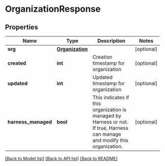# OrganizationResponse

## Properties
Name | Type | Description | Notes
------------ | ------------- | ------------- | -------------
**org** | [**Organization**](Organization.md) |  | [optional] 
**created** | **int** | Creation timestamp for organization | [optional] 
**updated** | **int** | Updated timestamp for organization | [optional] 
**harness_managed** | **bool** | This indicates if this organization is managed by Harness or not. If true, Harness can manage and modify this organization. | [optional] 

[[Back to Model list]](../README.md#documentation-for-models) [[Back to API list]](../README.md#documentation-for-api-endpoints) [[Back to README]](../README.md)

